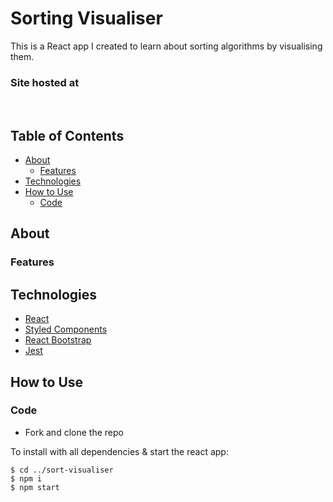# Sorting Visualiser

This is a React app I created to learn about sorting algorithms by visualising them.</br>

### Site hosted at

</br>

## Table of Contents

- [About](#about)
  - [Features](#features)
- [Technologies](#technologies)
- [How to Use](#how-to-use)
  - [Code](#code)

## About

### Features

## Technologies

- [React](https://reactjs.org/)
- [Styled Components](https://styled-components.com/)
- [React Bootstrap](https://react-bootstrap.github.io/)
- [Jest](https://jestjs.io/)

## How to Use

### Code

- Fork and clone the repo

To install with all dependencies & start the react app:

```
$ cd ../sort-visualiser
$ npm i
$ npm start
```
